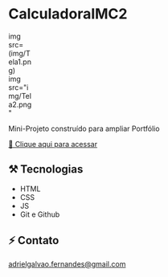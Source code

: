 # CalculadoraIMC2

<div style="width: 50px"> img src=(img/Tela1.png)</div>
<div style="width: 50px"> img src="img/Tela2.png"</div>
<!-- ![preview](img/Tela1.png), (img/Tela2.png) -->

Mini-Projeto construído para ampliar Portfólio

[🔗​ Clique aqui para acessar](https://adrielfgs.github.io/CalculadoraIMC2/)

## ⚒️​ Tecnologias

- HTML
- CSS
- JS
- Git e Github

## ⚡​​ ​Contato

adrielgalvao.fernandes@gmail.com
